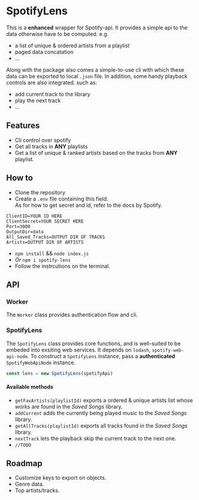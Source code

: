 # SpotifyLens

This is a **enhanced** wrapper for Spotify-api. It provides a simple api to the data otherwise have to be computed.
e.g. 
- a list of unique & ordered artists from a playlist
- paged data concatation
- ...
  
Along with the package also comes a simple-to-use cli with which these data can be exported to local `.json` file. In addition, some handy playback controls are also integrated.
such as:
- add current track to the library
- play the next track
- ...

## Features

- Cli control over spotify
- Get all tracks in **ANY** playlists 
- Get a list of unique & ranked artists based on the tracks from **ANY** playlist.

## How to

- Clone the repository
- Create a `.env` file containing this field.     
  As for how to get secret and id, refer to the docs by Spotify. 
```
ClientID=YOUR ID HERE
ClientSecret=YOUR SECRET HERE
Port=3000
OutputDir=data 
All_Saved_Tracks=OUTPUT DIR OF TRACKS
Artists=OUTPUT DIR OF ARTISTS
```
- `npm install` && `node index.js` 
- *Or* `npm i spotify-lens`
- Follow the instrcutions on the terminal.


## API

### Worker

The `Worker` class provides authentication flow and cli.

### SpotifyLens

The `SpotifyLens` class provides core functions, and is well-suited to be embeded into exsiting web services. It depends on `lodash`, `spotify-web-api-node`. To construct a `SpotifyLens` instance, pass a **authenticated** `SpotifyWebApiNode` instance.


  ```javascript
  const lens = new SpotifyLens(spotifyApi)
  ```
#### Available methods
- `getFavArtists(playlistId)` exports a ordered & unique artists list whose works are found in the *Saved Songs* library.
- `addCurrent` adds the currently being played music to the *Saved Songs* library.
- `getAllTracks(playlistId)` exports all tracks found in the *Saved Songs* library.
- `nextTrack` lets the playback skip the current track to the next one. 
- `//TODO`

## Roadmap
- Customize keys to export on objects.
- Genre data.
- Top artists/tracks.
